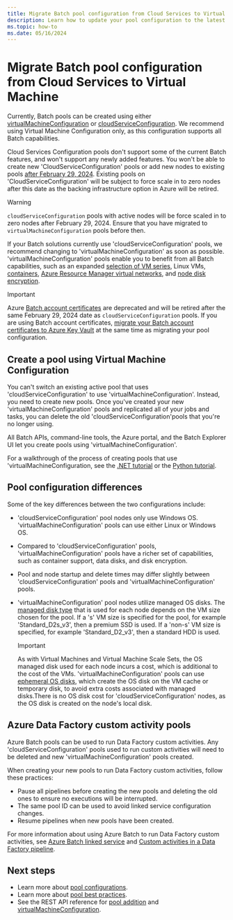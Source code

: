 ```yaml
---
title: Migrate Batch pool configuration from Cloud Services to Virtual Machines
description: Learn how to update your pool configuration to the latest and recommended configuration.
ms.topic: how-to
ms.date: 05/16/2024
---
```


# Migrate Batch pool configuration from Cloud Services to Virtual Machine

Currently, Batch pools can be created using either [virtualMachineConfiguration](/rest/api/batchservice/pool/add#virtualmachineconfiguration) or [cloudServiceConfiguration](/rest/api/batchservice/pool/add#cloudserviceconfiguration). We recommend using Virtual Machine Configuration only, as this configuration supports all Batch capabilities.

Cloud Services Configuration pools don't support some of the current Batch features, and won't support any newly added features. You won't be able to create new 'CloudServiceConfiguration' pools or add new nodes to existing pools [after February 29, 2024](https://azure.microsoft.com/updates/azure-batch-cloudserviceconfiguration-pools-will-be-retired-on-29-february-2024/). Existing pools on 'CloudServiceConfiguration' will be subject to force scale in to zero nodes after this date as the backing infrastructure option in Azure will be retired.

> [!WARNING]
> `cloudServiceConfiguration` pools with active nodes will be force scaled in to zero nodes after February 29, 2024.
> Ensure that you have migrated to `virtualMachineConfiguration` pools before then.

If your Batch solutions currently use 'cloudServiceConfiguration' pools, we recommend changing to 'virtualMachineConfiguration' as soon as possible. 'virtualMachineConfiguration' pools enable you to benefit from all Batch capabilities, such as an expanded [selection of VM series](batch-pool-vm-sizes.md), Linux VMs, [containers](batch-docker-container-workloads.md), [Azure Resource Manager virtual networks](batch-virtual-network.md), and [node disk encryption](disk-encryption.md).

> [!IMPORTANT]
> Azure [Batch account certificates](credential-access-key-vault.md) are deprecated and will be retired after the
> same February 29, 2024 date as `cloudServiceConfiguration` pools. If you are using Batch account certificates,
> [migrate your Batch account certificates to Azure Key Vault](batch-certificate-migration-guide.md) at the same
> time as migrating your pool configuration.

## Create a pool using Virtual Machine Configuration

You can't switch an existing active pool that uses 'cloudServiceConfiguration' to use 'virtualMachineConfiguration'. Instead, you need to create new pools. Once you've created your new 'virtualMachineConfiguration' pools and replicated all of your jobs and tasks, you can delete the old 'cloudServiceConfiguration'pools that you're no longer using.

All Batch APIs, command-line tools, the Azure portal, and the Batch Explorer UI let you create pools using 'virtualMachineConfiguration'.

For a walkthrough of the process of creating pools that use 'virtualMachineConfiguration, see the [.NET tutorial](tutorial-parallel-dotnet.md) or the [Python tutorial](tutorial-parallel-python.md).

## Pool configuration differences

Some of the key differences between the two configurations include:

- 'cloudServiceConfiguration' pool nodes only use Windows OS. 'virtualMachineConfiguration' pools can use either Linux or Windows OS.
- Compared to 'cloudServiceConfiguration' pools, 'virtualMachineConfiguration' pools have a richer set of capabilities, such as container support, data disks, and disk encryption.
- Pool and node startup and delete times may differ slightly between 'cloudServiceConfiguration' pools and 'virtualMachineConfiguration' pools.
- 'virtualMachineConfiguration' pool nodes utilize managed OS disks. The [managed disk type](/azure/virtual-machines/disks-types) that is used for each node depends on the VM size chosen for the pool. If a 's' VM size is specified for the pool, for example 'Standard_D2s_v3', then a premium SSD is used. If a 'non-s' VM size is specified, for example 'Standard_D2_v3', then a standard HDD is used.

   > [!IMPORTANT]
   > As with Virtual Machines and Virtual Machine Scale Sets, the OS managed disk used for each node incurs a cost, which is additional to the cost of the VMs. 'virtualMachineConfiguration' pools can use [ephemeral OS disks](create-pool-ephemeral-os-disk.md), which create the OS disk on the VM cache or temporary disk, to avoid extra costs associated with managed disks.There is no OS disk cost for 'cloudServiceConfiguration' nodes, as the OS disk is created on the node's local disk.

## Azure Data Factory custom activity pools

Azure Batch pools can be used to run Data Factory custom activities. Any 'cloudServiceConfiguration' pools used to run custom activities will need to be deleted and new 'virtualMachineConfiguration' pools created.

When creating your new pools to run Data Factory custom activities, follow these practices:

- Pause all pipelines before creating the new pools and deleting the old ones to ensure no executions will be interrupted.
- The same pool ID can be used to avoid linked service configuration changes.
- Resume pipelines when new pools have been created.

For more information about using Azure Batch to run Data Factory custom activities, see [Azure Batch linked service](../data-factory/compute-linked-services.md#azure-batch-linked-service) and [Custom activities in a Data Factory pipeline](../data-factory/transform-data-using-dotnet-custom-activity.md).

## Next steps

- Learn more about [pool configurations](nodes-and-pools.md#configurations).
- Learn more about [pool best practices](best-practices.md#pools).
- See the REST API reference for [pool addition](/rest/api/batchservice/pool/add) and [virtualMachineConfiguration](/rest/api/batchservice/pool/add#virtualmachineconfiguration).
